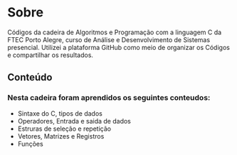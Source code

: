 <h1>Sobre</h1>

<p>Códigos da cadeira de Algoritmos e Programação com a linguagem C da FTEC Porto Alegre, curso de Análise e Desenvolvimento de Sistemas presencial.
Utilizei a plataforma GitHub como meio de organizar os Códigos e compartilhar os resultados. </p>

<h2>Conteúdo</h2>
  
  <h3>Nesta cadeira foram aprendidos os seguintes conteudos:</h3>
  
  <ul>
   <li> Sintaxe do C, tipos de dados </li>
   <li> Operadores, Entrada e saida de dados </li>
   <li> Estruras de seleção e repetição </li>
   <li> Vetores, Matrizes e Registros  </li>
   <li> Funções </li>
  </ul>
